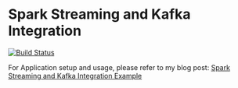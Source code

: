 # Spark Streaming and Kafka Integration

[![Build Status](https://travis-ci.org/ajtechdeveloper/SparkKafka.svg?branch=master)](https://travis-ci.org/ajtechdeveloper/SparkKafka)

For Application setup and usage, please refer to my blog post: [Spark Streaming and Kafka Integration Example](http://softwaredevelopercentral.blogspot.com/2018/10/spark-streaming-and-kafka-integration.html)

